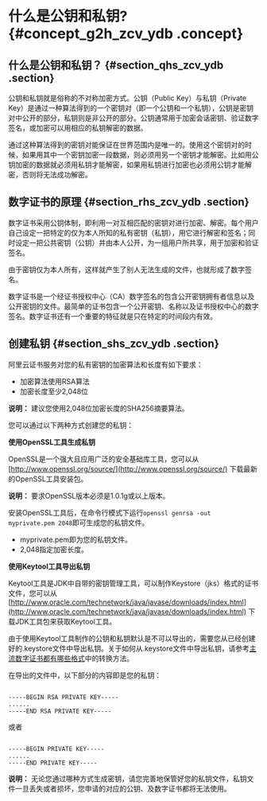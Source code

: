 # 什么是公钥和私钥? {#concept_g2h_zcv_ydb .concept}

## 什么是公钥和私钥？ {#section_qhs_zcv_ydb .section}

公钥和私钥就是俗称的不对称加密方式。公钥（Public Key）与私钥（Private Key）是通过一种算法得到的一个密钥对（即一个公钥和一个私钥），公钥是密钥对中公开的部分，私钥则是非公开的部分。公钥通常用于加密会话密钥、验证数字签名，或加密可以用相应的私钥解密的数据。

通过这种算法得到的密钥对能保证在世界范围内是唯一的。使用这个密钥对的时候，如果用其中一个密钥加密一段数据，则必须用另一个密钥才能解密。比如用公钥加密的数据就必须用私钥才能解密，如果用私钥进行加密也必须用公钥才能解密，否则将无法成功解密。

## 数字证书的原理 {#section_rhs_zcv_ydb .section}

数字证书采用公钥体制，即利用一对互相匹配的密钥对进行加密、解密。每个用户自己设定一把特定的仅为本人所知的私有密钥（私钥），用它进行解密和签名；同时设定一把公共密钥（公钥）并由本人公开，为一组用户所共享，用于加密和验证签名。

由于密钥仅为本人所有，这样就产生了别人无法生成的文件，也就形成了数字签名。

数字证书是一个经证书授权中心（CA）数字签名的包含公开密钥拥有者信息以及公开密钥的文件。最简单的证书包含一个公开密钥、名称以及证书授权中心的数字签名。数字证书还有一个重要的特征就是只在特定的时间段内有效。

## 创建私钥 {#section_shs_zcv_ydb .section}

阿里云证书服务对您的私有密钥的加密算法和长度有如下要求：

-   加密算法使用RSA算法
-   加密长度至少2,048位

**说明：** 建议您使用2,048位加密长度的SHA256摘要算法。

您可以通过以下两种方式创建您的私钥：

**使用OpenSSL工具生成私钥**

OpenSSL是一个强大且应用广泛的安全基础库工具，您可以从 [http://www.openssl.org/source/](http://www.openssl.org/source/) 下载最新的OpenSSL工具安装包。

**说明：** 要求OpenSSL版本必须是1.0.1g或以上版本。

安装OpenSSL工具后，在命令行模式下运行`openssl genrsa -out myprivate.pem 2048`即可生成您的私钥文件。

-   myprivate.pem即为您的私钥文件。
-   2,048指定加密长度。

**使用Keytool工具导出私钥**

Keytool工具是JDK中自带的密钥管理工具，可以制作Keystore（jks）格式的证书文件，您可以从 [http://www.oracle.com/technetwork/java/javase/downloads/index.html](http://www.oracle.com/technetwork/java/javase/downloads/index.html) 下载JDK工具包来获取Keytool工具。

由于使用Keytool工具制作的公钥和私钥默认是不可以导出的，需要您从已经创建好的.keystore文件中导出私钥。关于如何从.keystore文件中导出私钥，请参考[主流数字证书都有哪些格式](cn.zh-CN/常见问题/主流数字证书都有哪些格式？.md#)中的转换方法。

在导出的文件中，以下部分的内容即是您的私钥：

```

-----BEGIN RSA PRIVATE KEY-----
......
-----END RSA PRIVATE KEY-----
```

或者

```

-----BEGIN PRIVATE KEY-----
......
-----END PRIVATE KEY-----
```

**说明：** 无论您通过哪种方式生成密钥，请您完善地保管好您的私钥文件，私钥文件一旦丢失或者损坏，您申请的对应的公钥、及数字证书都将无法使用。

